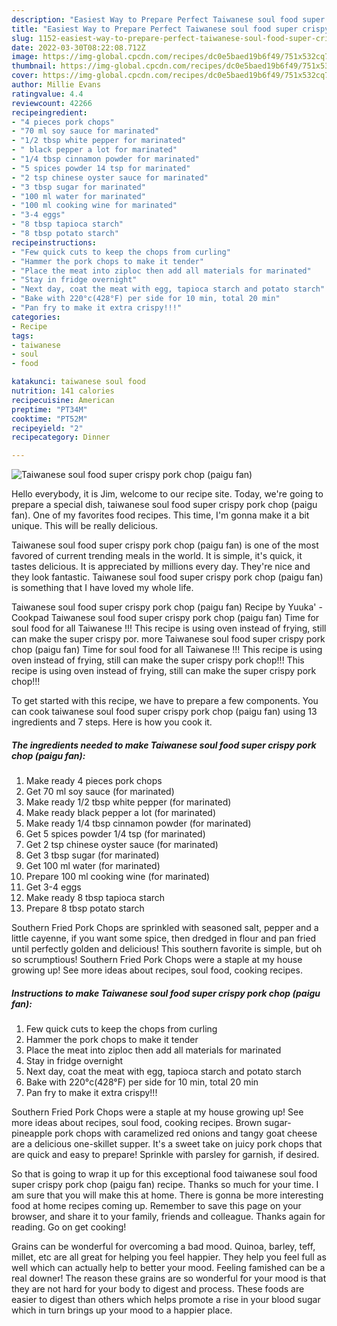 ```yaml
---
description: "Easiest Way to Prepare Perfect Taiwanese soul food super crispy pork chop (paigu fan)"
title: "Easiest Way to Prepare Perfect Taiwanese soul food super crispy pork chop (paigu fan)"
slug: 1152-easiest-way-to-prepare-perfect-taiwanese-soul-food-super-crispy-pork-chop-paigu-fan
date: 2022-03-30T08:22:08.712Z
image: https://img-global.cpcdn.com/recipes/dc0e5baed19b6f49/751x532cq70/taiwanese-soul-food-super-crispy-pork-chop-paigu-fan-recipe-main-photo.jpg
thumbnail: https://img-global.cpcdn.com/recipes/dc0e5baed19b6f49/751x532cq70/taiwanese-soul-food-super-crispy-pork-chop-paigu-fan-recipe-main-photo.jpg
cover: https://img-global.cpcdn.com/recipes/dc0e5baed19b6f49/751x532cq70/taiwanese-soul-food-super-crispy-pork-chop-paigu-fan-recipe-main-photo.jpg
author: Millie Evans
ratingvalue: 4.4
reviewcount: 42266
recipeingredient:
- "4 pieces pork chops"
- "70 ml soy sauce for marinated"
- "1/2 tbsp white pepper for marinated"
- " black pepper a lot for marinated"
- "1/4 tbsp cinnamon powder for marinated"
- "5 spices powder 14 tsp for marinated"
- "2 tsp chinese oyster sauce for marinated"
- "3 tbsp sugar for marinated"
- "100 ml water for marinated"
- "100 ml cooking wine for marinated"
- "3-4 eggs"
- "8 tbsp tapioca starch"
- "8 tbsp potato starch"
recipeinstructions:
- "Few quick cuts to keep the chops from curling"
- "Hammer the pork chops to make it tender"
- "Place the meat into ziploc then add all materials for marinated"
- "Stay in fridge overnight"
- "Next day, coat the meat with egg, tapioca starch and potato starch"
- "Bake with 220°c(428°F) per side for 10 min, total 20 min"
- "Pan fry to make it extra crispy!!!"
categories:
- Recipe
tags:
- taiwanese
- soul
- food

katakunci: taiwanese soul food 
nutrition: 141 calories
recipecuisine: American
preptime: "PT34M"
cooktime: "PT52M"
recipeyield: "2"
recipecategory: Dinner

---
```



![Taiwanese soul food super crispy pork chop (paigu fan)](https://img-global.cpcdn.com/recipes/dc0e5baed19b6f49/751x532cq70/taiwanese-soul-food-super-crispy-pork-chop-paigu-fan-recipe-main-photo.jpg)

Hello everybody, it is Jim, welcome to our recipe site. Today, we're going to prepare a special dish, taiwanese soul food super crispy pork chop (paigu fan). One of my favorites food recipes. This time, I'm gonna make it a bit unique. This will be really delicious.

Taiwanese soul food super crispy pork chop (paigu fan) is one of the most favored of current trending meals in the world. It is simple, it's quick, it tastes delicious. It is appreciated by millions every day. They're nice and they look fantastic. Taiwanese soul food super crispy pork chop (paigu fan) is something that I have loved my whole life.

Taiwanese soul food super crispy pork chop (paigu fan) Recipe by Yuuka&#39; - Cookpad Taiwanese soul food super crispy pork chop (paigu fan) Time for soul food for all Taiwanese !!! This recipe is using oven instead of frying, still can make the super crispy por. more Taiwanese soul food super crispy pork chop (paigu fan) Time for soul food for all Taiwanese !!! This recipe is using oven instead of frying, still can make the super crispy pork chop!!! This recipe is using oven instead of frying, still can make the super crispy pork chop!!!


To get started with this recipe, we have to prepare a few components. You can cook taiwanese soul food super crispy pork chop (paigu fan) using 13 ingredients and 7 steps. Here is how you cook it.

<!--inarticleads1-->

##### The ingredients needed to make Taiwanese soul food super crispy pork chop (paigu fan):

1. Make ready 4 pieces pork chops
1. Get 70 ml soy sauce (for marinated)
1. Make ready 1/2 tbsp white pepper (for marinated)
1. Make ready  black pepper a lot (for marinated)
1. Make ready 1/4 tbsp cinnamon powder (for marinated)
1. Get 5 spices powder 1/4 tsp (for marinated)
1. Get 2 tsp chinese oyster sauce (for marinated)
1. Get 3 tbsp sugar (for marinated)
1. Get 100 ml water (for marinated)
1. Prepare 100 ml cooking wine (for marinated)
1. Get 3-4 eggs
1. Make ready 8 tbsp tapioca starch
1. Prepare 8 tbsp potato starch


Southern Fried Pork Chops are sprinkled with seasoned salt, pepper and a little cayenne, if you want some spice, then dredged in flour and pan fried until perfectly golden and delicious! This southern favorite is simple, but oh so scrumptious! Southern Fried Pork Chops were a staple at my house growing up! See more ideas about recipes, soul food, cooking recipes. 

<!--inarticleads2-->

##### Instructions to make Taiwanese soul food super crispy pork chop (paigu fan):

1. Few quick cuts to keep the chops from curling
1. Hammer the pork chops to make it tender
1. Place the meat into ziploc then add all materials for marinated
1. Stay in fridge overnight
1. Next day, coat the meat with egg, tapioca starch and potato starch
1. Bake with 220°c(428°F) per side for 10 min, total 20 min
1. Pan fry to make it extra crispy!!!


Southern Fried Pork Chops were a staple at my house growing up! See more ideas about recipes, soul food, cooking recipes. Brown sugar-pineapple pork chops with caramelized red onions and tangy goat cheese are a delicious one-skillet supper. It&#39;s a sweet take on juicy pork chops that are quick and easy to prepare! Sprinkle with parsley for garnish, if desired. 

So that is going to wrap it up for this exceptional food taiwanese soul food super crispy pork chop (paigu fan) recipe. Thanks so much for your time. I am sure that you will make this at home. There is gonna be more interesting food at home recipes coming up. Remember to save this page on your browser, and share it to your family, friends and colleague. Thanks again for reading. Go on get cooking!

Grains can be wonderful for overcoming a bad mood. Quinoa, barley, teff, millet, etc are all great for helping you feel happier. They help you feel full as well which can actually help to better your mood. Feeling famished can be a real downer! The reason these grains are so wonderful for your mood is that they are not hard for your body to digest and process. These foods are easier to digest than others which helps promote a rise in your blood sugar which in turn brings up your mood to a happier place.
